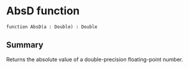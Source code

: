 # AbsD function

`function AbsD(a : Double) : Double`

## Summary
Returns the absolute value of a double-precision floating-point number.
